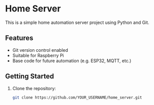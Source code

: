 # Home Server

This is a simple home automation server project using Python and Git.

## Features

- Git version control enabled
- Suitable for Raspberry Pi
- Base code for future automation (e.g. ESP32, MQTT, etc.)

## Getting Started

1. Clone the repository:
   ```bash
   git clone https://github.com/YOUR_USERNAME/home_server.git
